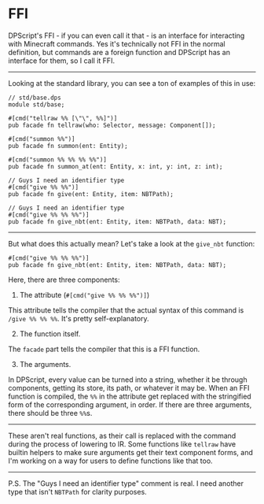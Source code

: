 # FFI

DPScript's FFI - if you can even call it that - is an interface for interacting with Minecraft commands.
Yes it's technically not FFI in the normal definition, but commands are a foreign function and DPScript
has an interface for them, so I call it FFI.

---

Looking at the standard library, you can see a ton of examples of this in use:

```dpscript
// std/base.dps
module std/base;

#[cmd("tellraw %% [\"\", %%]")]
pub facade fn tellraw(who: Selector, message: Component[]);

#[cmd("summon %%")]
pub facade fn summon(ent: Entity);

#[cmd("summon %% %% %% %%")]
pub facade fn summon_at(ent: Entity, x: int, y: int, z: int);

// Guys I need an identifier type
#[cmd("give %% %%")]
pub facade fn give(ent: Entity, item: NBTPath);

// Guys I need an identifier type
#[cmd("give %% %% %%")]
pub facade fn give_nbt(ent: Entity, item: NBTPath, data: NBT);
```

---

But what does this actually mean? Let's take a look at the `give_nbt` function:

```dpscript
#[cmd("give %% %% %%")]
pub facade fn give_nbt(ent: Entity, item: NBTPath, data: NBT);
```

Here, there are three components:

1. The attribute (`#[cmd("give %% %% %%")]`)

This attribute tells the compiler that the actual syntax of this command is `/give %% %% %%`.
It's pretty self-explanatory.

2. The function itself.

The `facade` part tells the compiler that this is a FFI function.

3. The arguments.

In DPScript, every value can be turned into a string, whether it be through components, getting
its store, its path, or whatever it may be. When an FFI function is compiled, the `%%` in the
attribute get replaced with the stringified form of the corresponding argument, in order. If
there are three arguments, there should be three `%%`s.

---

These aren't real functions, as their call is replaced with the command during the process of
lowering to IR. Some functions like `tellraw` have builtin helpers to make sure arguments get
their text component forms, and I'm working on a way for users to define functions like that too.

---

P.S. The "Guys I need an identifier type" comment is real. I need another type that isn't `NBTPath`
     for clarity purposes.
